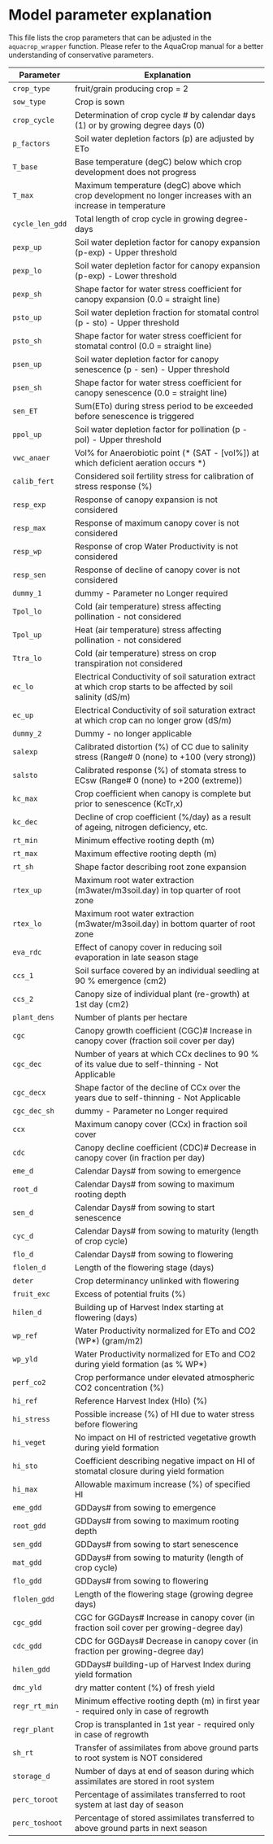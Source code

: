 # Model parameter explanation

This file lists the crop parameters that can be adjusted in the `aquacrop_wrapper` function.
Please refer to the AquaCrop manual for a better understanding of conservative parameters.

| Parameter | Explanation |
| --------- | ----------- |
| `crop_type` | fruit/grain producing crop = 2 |
| `sow_type` | Crop is sown |
|    `crop_cycle` | Determination of crop cycle # by calendar days (1) or by growing degree days (0) |
|    `p_factors` | Soil water depletion factors (p) are adjusted by ETo |
|    `T_base` | Base temperature (degC) below which crop development does not progress |
|    `T_max` | Maximum temperature (degC) above which crop development no longer increases with an increase in temperature |
|    `cycle_len_gdd` |Total length of crop cycle in growing degree-days |
|    `pexp_up` | Soil water depletion factor for canopy expansion (p-exp) - Upper threshold |
|    `pexp_lo` | Soil water depletion factor for canopy expansion (p-exp) - Lower threshold |
|    `pexp_sh` | Shape factor for water stress coefficient for canopy expansion (0.0 = straight line) |
|    `psto_up` | Soil water depletion fraction for stomatal control (p - sto) - Upper threshold |
|    `psto_sh` | Shape factor for water stress coefficient for stomatal control (0.0 = straight line) |
|    `psen_up` | Soil water depletion factor for canopy senescence (p - sen) - Upper threshold |
|    `psen_sh` | Shape factor for water stress coefficient for canopy senescence (0.0 = straight line) |
|    `sen_ET` | Sum(ETo) during stress period to be exceeded before senescence is triggered |
|    `ppol_up` | Soil water depletion factor for pollination (p - pol) - Upper threshold |
|    `vwc_anaer` |  Vol% for Anaerobiotic point (* (SAT - [vol%]) at which deficient aeration occurs *) |
|    `calib_fert` | Considered soil fertility stress for calibration of stress response (%) |
|    `resp_exp` | Response of canopy expansion is not considered |
|    `resp_max` | Response of maximum canopy cover is not considered |
|    `resp_wp` | Response of crop Water Productivity is not considered |
|    `resp_sen` | Response of decline of canopy cover is not considered | 
|    `dummy_1` | dummy - Parameter no Longer required |
|    `Tpol_lo` | Cold (air temperature) stress affecting pollination - not considered |
|    `Tpol_up` | Heat (air temperature) stress affecting pollination - not considered |
|    `Ttra_lo` | Cold (air temperature) stress on crop transpiration not considered |
|    `ec_lo` | Electrical Conductivity of soil saturation extract at which crop starts to be affected by soil salinity (dS/m) |
|    `ec_up`| Electrical Conductivity of soil saturation extract at which crop can no longer grow (dS/m) |
|    `dummy_2` | Dummy - no longer applicable |
|    `salexp` | Calibrated distortion (%) of CC due to salinity stress (Range# 0 (none) to +100 (very strong)) |
|    `salsto` | Calibrated response (%) of stomata stress to ECsw (Range# 0 (none) to +200 (extreme)) |
|    `kc_max` | Crop coefficient when canopy is complete but prior to senescence (KcTr,x) |
|    `kc_dec` | Decline of crop coefficient (%/day) as a result of ageing, nitrogen deficiency, etc. |
|    `rt_min` | Minimum effective rooting depth (m) |
|   `rt_max` | Maximum effective rooting depth (m) |
|    `rt_sh` | Shape factor describing root zone expansion |
|    `rtex_up` | Maximum root water extraction (m3water/m3soil.day) in top quarter of root zone |
|    `rtex_lo` | Maximum root water extraction (m3water/m3soil.day) in bottom quarter of root zone |
|    `eva_rdc` | Effect of canopy cover in reducing soil evaporation in late season stage | 
|    `ccs_1` | Soil surface covered by an individual seedling at 90 % emergence (cm2) |
|    `ccs_2` | Canopy size of individual plant (re-growth) at 1st day (cm2) |
|    `plant_dens` | Number of plants per hectare |
|    `cgc` | Canopy growth coefficient (CGC)# Increase in canopy cover (fraction soil cover per day) |
|    `cgc_dec` | Number of years at which CCx declines to 90 % of its value due to self-thinning - Not Applicable |
|    `cgc_decx` | Shape factor of the decline of CCx over the years due to self-thinning - Not Applicable |
|    `cgc_dec_sh` | dummy - Parameter no Longer required |
|    `ccx` | Maximum canopy cover (CCx) in fraction soil cover |
|    `cdc` | Canopy decline coefficient (CDC)# Decrease in canopy cover (in fraction per day) |
|    `eme_d` | Calendar Days# from sowing to emergence |
|    `root_d` | Calendar Days# from sowing to maximum rooting depth |
|    `sen_d` | Calendar Days# from sowing to start senescence |
|    `cyc_d` | Calendar Days# from sowing to maturity (length of crop cycle) |
|    `flo_d` | Calendar Days# from sowing to flowering |
|    `flolen_d` | Length of the flowering stage (days) |
|    `deter` | Crop determinancy unlinked with flowering |
|    `fruit_exc` | Excess of potential fruits (%) |
|    `hilen_d` | Building up of Harvest Index starting at flowering (days) |
|    `wp_ref` | Water Productivity normalized for ETo and CO2 (WP*) (gram/m2) |
|    `wp_yld` | Water Productivity normalized for ETo and CO2 during yield formation (as % WP*) |
|    `perf_co2` | Crop performance under elevated atmospheric CO2 concentration (%) |
|    `hi_ref` | Reference Harvest Index (HIo) (%) |
|    `hi_stress` | Possible increase (%) of HI due to water stress before flowering |
|    `hi_veget` | No impact on HI of restricted vegetative growth during yield formation |
|    `hi_sto` | Coefficient describing negative impact on HI of stomatal closure during yield formation|
|    `hi_max` | Allowable maximum increase (%) of specified HI |
|    `eme_gdd` | GDDays# from sowing to emergence |
|    `root_gdd` | GDDays# from sowing to maximum rooting depth |
|    `sen_gdd` | GDDays# from sowing to start senescence |
|    `mat_gdd` | GDDays# from sowing to maturity (length of crop cycle) |
|    `flo_gdd` | GDDays# from sowing to flowering |
|    `flolen_gdd` | Length of the flowering stage (growing degree days) |
|    `cgc_gdd` | CGC for GGDays# Increase in canopy cover (in fraction soil cover per growing-degree day) |
|    `cdc_gdd` | CDC for GGDays# Decrease in canopy cover (in fraction per growing-degree day) |
|    `hilen_gdd` | GDDays# building-up of Harvest Index during yield formation |
|    `dmc_yld` | dry matter content (%) of fresh yield |
|    `regr_rt_min` | Minimum effective rooting depth (m) in first year - required only in case of regrowth |
|    `regr_plant` | Crop is transplanted in 1st year - required only in case of regrowth |
|    `sh_rt` | Transfer of assimilates from above ground parts to root system is NOT considered |
|    `storage_d` | Number of days at end of season during which assimilates are stored in root system |
|    `perc_toroot` | Percentage of assimilates transferred to root system at last day of season |
|    `perc_toshoot` | Percentage of stored assimilates transferred to above ground parts in next season |
